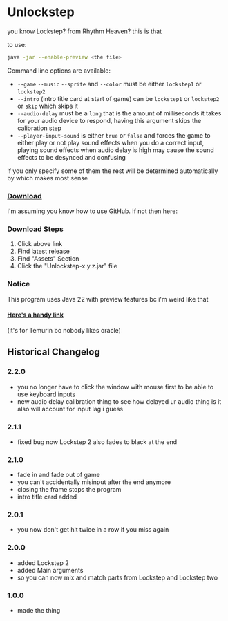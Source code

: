 # Unlockstep

you know Lockstep? from Rhythm Heaven? this is that

to use: 
```sh
java -jar --enable-preview <the file>
```
Command line options are available:
- `--game` `--music` `--sprite` and `--color` must be either `lockstep1` or `lockstep2`
- `--intro` (intro title card at start of game) can be `lockstep1` or `lockstep2` or `skip` which skips it
- `--audio-delay` must be a `long` that is the amount of milliseconds it takes for your audio device to respond, having this argument skips the calibration step
- `--player-input-sound` is either `true` or `false` and forces the game to either play or not play sound effects when you do a correct input, playing sound effects when audio delay is high may cause the sound effects to be desynced and confusing


if you only specify some of them the rest will be determined automatically by which makes most sense

### [Download](https://github.com/Canary-Prism/Unlockstep/releases/)

I'm assuming you know how to use GitHub. If not then here:

### Download Steps

1. Click above link
2. Find latest release
3. Find "Assets" Section
4. Click the "Unlockstep-x.y.z.jar" file

### Notice

This program uses Java 22 with preview features bc i'm weird like that

#### [Here's a handy link](https://adoptium.net/temurin/releases/?version=22)

(it's for Temurin bc nobody likes oracle)


## Historical Changelog

### 2.2.0
- you no longer have to click the window with mouse first to be able to use keyboard inputs
- new audio delay calibration thing to see how delayed ur audio thing is it also will account for input lag i guess

### 2.1.1
- fixed bug now Lockstep 2 also fades to black at the end

### 2.1.0
- fade in and fade out of game
- you can't accidentally misinput after the end anymore
- closing the frame stops the program
- intro title card added

### 2.0.1
- you now don't get hit twice in a row if you miss again

### 2.0.0
- added Lockstep 2
- added Main arguments 
 - so you can now mix and match parts from Lockstep and Lockstep two

### 1.0.0
- made the thing